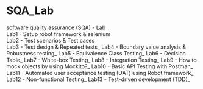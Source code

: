 # SQA_Lab
software quality assurance (SQA) - Lab
<br />
Lab1 - Setup robot framework & selenium<br />
Lab2 - Test scenarios & Test cases<br />
Lab3 - Test design & Repeated tests_
Lab4 - Boundary value analysis & Robustness testing_
Lab5 - Equivalence Class Testing_
Lab6 - Decision Table_
Lab7 - White-box Testing_
Lab8 - Integration Testing_
Lab9 - How to mock objects by using Mockito?_
Lab10 - Basic API Testing with Postman_
Lab11 - Automated user acceptance testing (UAT) using Robot framework_
Lab12 - Non-functional Testing_
Lab13 - Test-driven development (TDD)_
